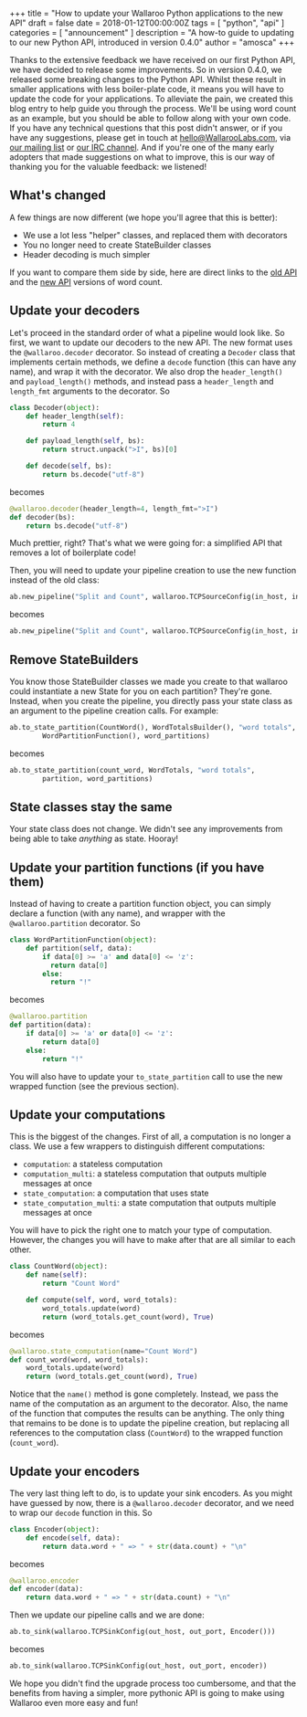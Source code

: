 +++
title = "How to update your Wallaroo Python applications to the new API"
draft = false
date = 2018-01-12T00:00:00Z
tags = [
    "python",
	"api"
]
categories = [
    "announcement"
]
description = "A how-to guide to updating to our new Python API, introduced in version 0.4.0"
author = "amosca"
+++

Thanks to the extensive feedback we have received on our first Python API, we have decided to release some improvements. So in version 0.4.0, we released some breaking changes to the Python API. Whilst these result in smaller applications with less boiler-plate code, it means you will have to update the code for your applications. To alleviate the pain, we created this blog entry to help guide you through the process. We'll be using word count as an example, but you should be able to follow along with your own code. If you have any technical questions that this post didn't answer, or if you have any suggestions, please get in touch at [hello@WallarooLabs.com](mailto:hello@WallarooLabs.com), via [our mailing list](https://groups.io/g/wallaroo) or [our IRC channel](https://webchat.freenode.net/?channels=#wallaroo). And if you're one of the many early adopters that made suggestions on what to improve, this is our way of thanking you for the valuable feedback: we listened!


## What's changed

A few things are now different (we hope you'll agree that this is better):

* We use a lot less "helper" classes, and replaced them with decorators
* You no longer need to create StateBuilder classes
* Header decoding is much simpler

If you want to compare them side by side, here are direct links to the [old API](https://github.com/WallarooLabs/wallaroo/blob/0.3.3/examples/python/word_count/word_count.py) and the [new API](https://github.com/WallarooLabs/wallaroo/blob/0.4.0/examples/python/word_count/word_count.py) versions of word count.

## Update your decoders

Let's proceed in the standard order of what a pipeline would look like. So first, we want to update our decoders to the new API. The new format uses the `@wallaroo.decoder` decorator. So instead of creating a `Decoder` class that implements certain methods, we define a `decode` function (this can have any name), and wrap it with the decorator. We also drop the `header_length()` and `payload_length()` methods, and instead pass a `header_length` and `length_fmt` arguments to the decorator. So

```python
class Decoder(object):
    def header_length(self):
        return 4

    def payload_length(self, bs):
        return struct.unpack(">I", bs)[0]

    def decode(self, bs):
        return bs.decode("utf-8")
```

becomes

```python
@wallaroo.decoder(header_length=4, length_fmt=">I")
def decoder(bs):
    return bs.decode("utf-8")
```

Much prettier, right? That's what we were going for: a simplified API that removes a lot of boilerplate code!

Then, you will need to update your pipeline creation to use the new function instead of the old class:

```python
ab.new_pipeline("Split and Count", wallaroo.TCPSourceConfig(in_host, in_port, Decoder()))
```

becomes

```python
ab.new_pipeline("Split and Count", wallaroo.TCPSourceConfig(in_host, in_port, decoder))
```

## Remove StateBuilders

You know those StateBuilder classes we made you create to that wallaroo could instantiate a new State for you on each partition? They're gone. Instead, when you create the pipeline, you directly pass your state class as an argument to the pipeline creation calls. For example:

```python
ab.to_state_partition(CountWord(), WordTotalsBuilder(), "word totals",
		WordPartitionFunction(), word_partitions)
```

becomes

```python
ab.to_state_partition(count_word, WordTotals, "word totals",
		partition, word_partitions)
```

## State classes stay the same

Your state class does not change. We didn't see any improvements from being able to take *anything* as state. Hooray!

## Update your partition functions (if you have them)

Instead of having to create a partition function object, you can simply declare a function (with any name), and wrapper with the `@wallaroo.partition` decorator. So

```python
class WordPartitionFunction(object):
    def partition(self, data):
        if data[0] >= 'a' and data[0] <= 'z':
          return data[0]
        else:
          return "!"
```

becomes

```python
@wallaroo.partition
def partition(data):
    if data[0] >= 'a' or data[0] <= 'z':
        return data[0]
    else:
        return "!"
```

You will also have to update your `to_state_partition` call to use the new wrapped function (see the previous section).

## Update your computations

This is the biggest of the changes. First of all, a computation is no longer a class. We use a few wrappers to distinguish different computations:

* `computation`: a stateless computation
* `computation_multi`: a stateless computation that outputs multiple messages at once
* `state_computation`: a computation that uses state
* `state_computation_multi`: a state computation that outputs multiple messages at once

You will have to pick the right one to match your type of computation. However, the changes you will have to make after that are all similar to each other. 

```python
class CountWord(object):
    def name(self):
        return "Count Word"

    def compute(self, word, word_totals):
        word_totals.update(word)
        return (word_totals.get_count(word), True)
```

becomes

```python
@wallaroo.state_computation(name="Count Word")
def count_word(word, word_totals):
    word_totals.update(word)
    return (word_totals.get_count(word), True)
```

Notice that the `name()` method is gone completely. Instead, we pass the name of the computation as an argument to the decorator. Also, the name of the function that computes the results can be anything. The only thing that remains to be done is to update the pipeline creation, but replacing all references to the computation class (`CountWord`) to the wrapped function (`count_word`).

## Update your encoders

The very last thing left to do, is to update your sink encoders. As you might have guessed by now, there is a `@wallaroo.decoder` decorator, and we need to wrap our `decode` function in this. So

```python
class Encoder(object):
    def encode(self, data):
        return data.word + " => " + str(data.count) + "\n"
```

becomes

```python
@wallaroo.encoder
def encoder(data):
    return data.word + " => " + str(data.count) + "\n"
```

Then we update our pipeline calls and we are done:

```python
ab.to_sink(wallaroo.TCPSinkConfig(out_host, out_port, Encoder()))
```

becomes

```python
ab.to_sink(wallaroo.TCPSinkConfig(out_host, out_port, encoder))
```

We hope you didn't find the upgrade process too cumbersome, and that the benefits from having a simpler, more pythonic API is going to make using Wallaroo even more easy and fun!
